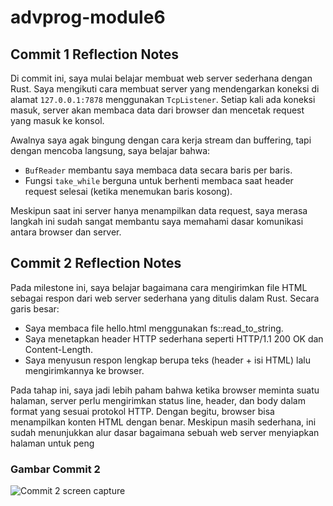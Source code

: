 # advprog-module6

## Commit 1 Reflection Notes

Di commit ini, saya mulai belajar membuat web server sederhana dengan Rust. Saya mengikuti cara membuat server yang mendengarkan koneksi di alamat `127.0.0.1:7878` menggunakan `TcpListener`. Setiap kali ada koneksi masuk, server akan membaca data dari browser dan mencetak request yang masuk ke konsol.

Awalnya saya agak bingung dengan cara kerja stream dan buffering, tapi dengan mencoba langsung, saya belajar bahwa:
- `BufReader` membantu saya membaca data secara baris per baris.
- Fungsi `take_while` berguna untuk berhenti membaca saat header request selesai (ketika menemukan baris kosong).

Meskipun saat ini server hanya menampilkan data request, saya merasa langkah ini sudah sangat membantu saya memahami dasar komunikasi antara browser dan server.

## Commit 2 Reflection Notes
Pada milestone ini, saya belajar bagaimana cara mengirimkan file HTML sebagai respon dari web server sederhana yang ditulis dalam Rust. Secara garis besar:

- Saya membaca file hello.html menggunakan fs::read_to_string.
- Saya menetapkan header HTTP sederhana seperti HTTP/1.1 200 OK dan Content-Length.
- Saya menyusun respon lengkap berupa teks (header + isi HTML) lalu mengirimkannya ke browser.

Pada tahap ini, saya jadi lebih paham bahwa ketika browser meminta suatu halaman, server perlu mengirimkan status line, header, dan body dalam format yang sesuai protokol HTTP. Dengan begitu, browser bisa menampilkan konten HTML dengan benar. Meskipun masih sederhana, ini sudah menunjukkan alur dasar bagaimana sebuah web server menyiapkan halaman untuk peng

### Gambar Commit 2
![Commit 2 screen capture](hello\gambar\commit2.png)
